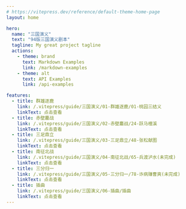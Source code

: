 ```yaml
---
# https://vitepress.dev/reference/default-theme-home-page
layout: home

hero:
  name: "三国演义"
  text: "94版三国演义剧本"
  tagline: My great project tagline
  actions:
    - theme: brand
      text: Markdown Examples
      link: /markdown-examples
    - theme: alt
      text: API Examples
      link: /api-examples

features:
  - title: 群雄逐鹿
    link: /.vitepress/guide/三国演义/01-群雄逐鹿/01-桃园三结义
    linkText: 点击查看
  - title: 赤壁鏖战
    link: /.vitepress/guide/三国演义/02-赤壁鏖战/24-跃马檀溪
    linkText: 点击查看
  - title: 三足鼎立
    link: /.vitepress/guide/三国演义/03-三足鼎立/48-张松献图
    linkText: 点击查看
  - title: 南征北战
    link: /.vitepress/guide/三国演义/04-南征北战/65-兵渡泸水(未完成)
    linkText: 点击查看
  - title: 三分归一
    link: /.vitepress/guide/三国演义/05-三分归一/78-诈病赚曹爽(未完成)
    linkText: 点击查看
  - title: 插曲
    link: /.vitepress/guide/三国演义/06-插曲/插曲
    linkText: 点击查看
---
```


